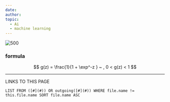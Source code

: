 ```yaml
---
date: 
author: 
topic:
  - Ai
  - machine learning
---
```


![ 500 ](Pasted%20image%2020240731001733.png%20)

### formula  
$$
g(z) = \frac{1}{1 + \exp^-z }  ~ , 0 < g(z) < 1 
$$


----
LINKS TO THIS PAGE 
```dataview
LIST FROM ([#](#)) OR outgoing([#](#)) WHERE file.name != this.file.name SORT file.name ASC 
```
